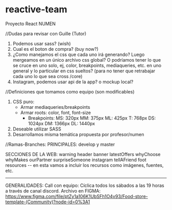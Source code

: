 # reactive-team
Proyecto React NUMEN

//Dudas para revisar con Guille (Tutor)
1. Podemos usar sass? (wish)
2. Cual es el boton de compra? (buy now?)
3. ¿Como manejamos el css que cada uno irá generando? Luego mergeamos en un único archivo css global? O podríamos tener lo que se cruce en uno solo, ej, color, breakpoints, mediaqueries, etc. en uno general y lo particular en css sueltos? (para no tener que retrabajar cada uno lo que sea cross /core)
4. Instagram, podemos usar api de la app? o mockup local?

//Definiciones que tomamos como equipo (son modificables)
1. CSS puro:
	- Armar mediaqueries/breakpoints
	- Armar roots: color, font, font-size
		- Breakpoints:
			MS: 320px
			MM: 375px
			ML: 425px
			T: 768px
			DS: 1024px
			DM: 1366px
			DL: 1440px
2. Deseable utilizar SASS
3. Desarrollamos misma temática propuesta por profesor/numen

//Ramas-Branches:
  PRINCIPALES:
    develop y master
    
   SECCIONES DE LA WEB:
    warning
    header
    banner
    latestOffers
    whyChoose
    whyMakes
    ourPartner
    surpriseSomeone
    instagram
    tellAFriend
    foot
    resources -- en esta vamos a incluir los recursos como imágenes, fuentes, etc.

-----------------------------------------------------
GENERALIDADES:
	Call con equipo: Cíclica todos los sábados a las 19 horas a través de canal discord.
	Archivo en FIGMA: https://www.figma.com/file/ptZy1a106K1UbSFh1O4v93/Food-store-template-(Community)?node-id=0%3A1
